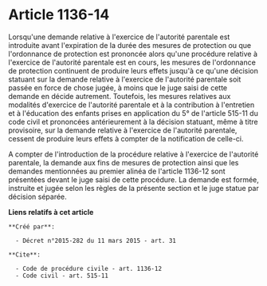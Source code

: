 # Article 1136-14

Lorsqu'une demande relative à l'exercice de l'autorité parentale est introduite avant l'expiration de la durée des mesures de
protection ou que l'ordonnance de protection est prononcée alors qu'une procédure relative à l'exercice de l'autorité
parentale est en cours, les mesures de l'ordonnance de protection continuent de produire leurs effets jusqu'à ce qu'une
décision statuant sur la demande relative à l'exercice de l'autorité parentale soit passée en force de chose jugée, à moins
que le juge saisi de cette demande en décide autrement. Toutefois, les mesures relatives aux modalités d'exercice de
l'autorité parentale et à la contribution à l'entretien et à l'éducation des enfants prises en application du 5° de l'article
515-11 du code civil et prononcées antérieurement à la décision statuant, même à titre provisoire, sur la demande relative à
l'exercice de l'autorité parentale, cessent de produire leurs effets à compter de la notification de celle-ci. 

A compter de l'introduction de la procédure relative à l'exercice de l'autorité parentale, la demande aux fins de mesures de
protection ainsi que les demandes mentionnées au premier alinéa de l'article 1136-12 sont présentées devant le juge saisi de
cette procédure. La demande est formée, instruite et jugée selon les règles de la présente section et le juge statue par
décision séparée.

**Liens relatifs à cet article**

	**Créé par**:

	  - Décret n°2015-282 du 11 mars 2015 - art. 31

	**Cite**:

	  - Code de procédure civile - art. 1136-12
	  - Code civil - art. 515-11
